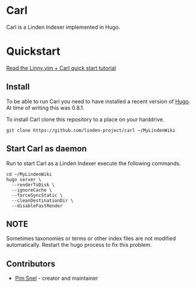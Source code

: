 # Carl

Carl is a Linden Indexer implemented in Hugo.

# Quickstart

[Read the Linny.vim + Carl quick start tutorial](https://linden-project.github.io/posts/tutorial-linny-and-carl/)

## Install

To be able to run Carl you need to have installed a recent version of
[Hugo](https://gohugo.io/). At time of writing this was 0.8.1.

To install Carl clone this repository to a place on your harddrive.

```
git clone https://github.com/linden-project/carl ~/MyLindenWiki
```

## Start Carl as daemon

Run to start Carl as a Linden Indexer execute the following commands.
```
cd ~/MyLindenWiki
hugo server \
  --renderToDisk \
  --ignoreCache \
  --forceSyncStatic \
  --cleanDestinationDir \
  --disableFastRender
```

## NOTE

Sometimes taxonomies or terms or other index files are not modified
automatically. Restart the hugo process to fix this problem.

## Contributors

- [Pim Snel](https://github.com/mipmip) - creator and maintainer
